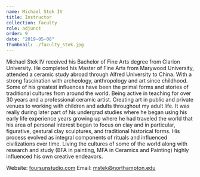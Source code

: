 ```yaml
---
name: Michael Stek IV
title: Instructor
collection: faculty
role: adjunct
order: 9
date: "2019-05-08"
thumbnail: ./faculty_stek.jpg
---
```


Michael Stek IV received his Bachelor of Fine Arts degree from Clarion University. He completed his Master of Fine Arts from Marywood University, attended a ceramic study abroad through Alfred University to China. With a strong fascination with archeology, anthropology and art since childhood. Some of his greatest influences have been the primal forms and stories of traditional cultures from around the world. Being active in teaching for over 30 years and a professional ceramic artist. Creating art in public and private venues to working with children and adults throughout my adult life. It was really during later part of his undergrad studies where he began using his early life experience years growing up where he had traveled the world that his area of personal interest began to focus on clay and in particular, figurative, gestural clay sculptures, and traditional historical forms. His process evolved as integral components of rituals and influenced civilizations over time. Living the cultures of some of the world along with research and study (BFA in painting, MFA in Ceramics and Painting) highly influenced his own creative endeavors.

Website: <a href="http://foursunstudios.com">foursunstudio.com</a>
Email: <a href="mailto:mstek@northampton.edu">mstek@northampton.edu</a>
